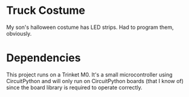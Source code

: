 # Truck Costume
My son's halloween costume has LED strips. Had to program them, obviously.

# Dependencies
This project runs on a Trinket M0. It's a small microcontroller using CircuitPython and will only run on CircuitPython boards (that I know of) since the board library is required to operate correctly. 